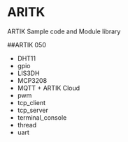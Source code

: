# ARITK
ARTIK Sample code and Module library

##ARTIK 050
 - DHT11
 - gpio
 - LIS3DH
 - MCP3208
 - MQTT + ARTIK Cloud
 - pwm
 - tcp_client
 - tcp_server
 - terminal_console
 - thread
 - uart

